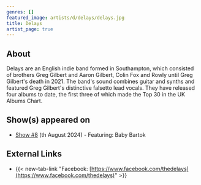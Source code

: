 ```yaml
---
genres: []
featured_image: artists/d/delays/delays.jpg
title: Delays
artist_page: true
---
```

## About

Delays are an English indie band formed in Southampton, which consisted of brothers Greg Gilbert and Aaron Gilbert, Colin Fox and Rowly until Greg Gilbert's death in 2021. The band's sound combines guitar and synths and featured Greg Gilbert's distinctive falsetto lead vocals. They have released four albums to date, the first three of which made the Top 30 in the UK Albums Chart.



## Show(s) appeared on

- [Show #8](/shows/featuring-baby-bartok/) (th August 2024) - Featuring: Baby Bartok

## External Links

- {{< new-tab-link "Facebook: [https://www.facebook.com/thedelays](https://www.facebook.com/thedelays)" >}}




